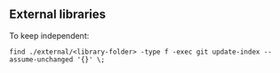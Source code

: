 ## External libraries

To keep independent:

    find ./external/<library-folder> -type f -exec git update-index --assume-unchanged '{}' \;
